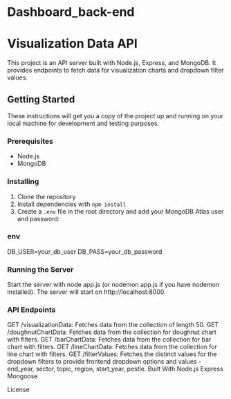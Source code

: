 # Dashboard_back-end

# Visualization Data API

This project is an API server built with Node.js, Express, and MongoDB. It provides endpoints to fetch data for visualization charts and dropdown filter values.

## Getting Started

These instructions will get you a copy of the project up and running on your local machine for development and testing purposes.

### Prerequisites

- Node.js
- MongoDB

### Installing

1. Clone the repository
2. Install dependencies with `npm install`
3. Create a `.env` file in the root directory and add your MongoDB Atlas user and password:

### env

DB_USER=your_db_user
DB_PASS=your_db_password


### Running the Server

Start the server with node app.js (or nodemon app.js if you have nodemon installed). The server will start on http://localhost:8000.

### API Endpoints
GET /visualizationData: Fetches data from the collection of length 50.
GET /doughnutChartData: Fetches data from the collection for doughnut chart with filters.
GET /barChartData: Fetches data from the collection for bar chart with filters.
GET /lineChartData: Fetches data from the collection for line chart with filters.
GET /filterValues: Fetches the distinct values for the dropdown filters to provide frontend dropdown options and values - end_year, sector, topic, region, start_year, pestle.
Built With
Node.js
Express
Mongoose

License
